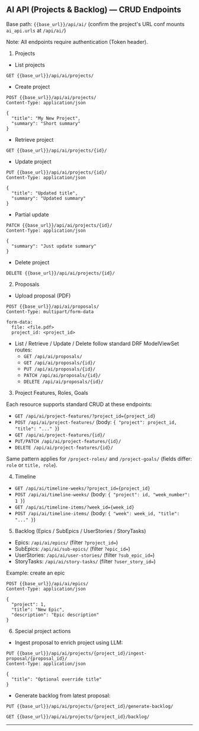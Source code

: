 ## AI API (Projects & Backlog) — CRUD Endpoints

Base path: `{{base_url}}/api/ai/` (confirm the project's URL conf mounts `ai_api.urls` at `/api/ai/`)

Note: All endpoints require authentication (Token header).

1. Projects

- List projects

```http
GET {{base_url}}/api/ai/projects/
```

- Create project

```http
POST {{base_url}}/api/ai/projects/
Content-Type: application/json

{
  "title": "My New Project",
  "summary": "Short summary"
}
```

- Retrieve project

```http
GET {{base_url}}/api/ai/projects/{id}/
```

- Update project

```http
PUT {{base_url}}/api/ai/projects/{id}/
Content-Type: application/json

{
  "title": "Updated title",
  "summary": "Updated summary"
}
```

- Partial update

```http
PATCH {{base_url}}/api/ai/projects/{id}/
Content-Type: application/json

{
  "summary": "Just update summary"
}
```

- Delete project

```http
DELETE {{base_url}}/api/ai/projects/{id}/
```

2. Proposals

- Upload proposal (PDF)

```http
POST {{base_url}}/api/ai/proposals/
Content-Type: multipart/form-data

form-data:
  file: <file.pdf>
  project_id: <project_id>
```

- List / Retrieve / Update / Delete follow standard DRF ModelViewSet routes:
  - `GET /api/ai/proposals/`
  - `GET /api/ai/proposals/{id}/`
  - `PUT /api/ai/proposals/{id}/`
  - `PATCH /api/ai/proposals/{id}/`
  - `DELETE /api/ai/proposals/{id}/`

3. Project Features, Roles, Goals

Each resource supports standard CRUD at these endpoints:

- `GET /api/ai/project-features/?project_id={project_id}`
- `POST /api/ai/project-features/` (body: `{ "project": project_id, "title": "..." }`)
- `GET /api/ai/project-features/{id}/`
- `PUT/PATCH /api/ai/project-features/{id}/`
- `DELETE /api/ai/project-features/{id}/`

Same pattern applies for `/project-roles/` and `/project-goals/` (fields differ: `role` or `title, role`).

4. Timeline

- `GET /api/ai/timeline-weeks/?project_id={project_id}`
- `POST /api/ai/timeline-weeks/` (body: `{ "project": id, "week_number": 1 }`)
- `GET /api/ai/timeline-items/?week_id={week_id}`
- `POST /api/ai/timeline-items/` (body: `{ "week": week_id, "title": "..." }`)

5. Backlog (Epics / SubEpics / UserStories / StoryTasks)

- Epics: `/api/ai/epics/` (filter `?project_id=`)
- SubEpics: `/api/ai/sub-epics/` (filter `?epic_id=`)
- UserStories: `/api/ai/user-stories/` (filter `?sub_epic_id=`)
- StoryTasks: `/api/ai/story-tasks/` (filter `?user_story_id=`)

Example: create an epic

```http
POST {{base_url}}/api/ai/epics/
Content-Type: application/json

{
  "project": 1,
  "title": "New Epic",
  "description": "Epic description"
}
```

6. Special project actions

- Ingest proposal to enrich project using LLM:

```http
PUT {{base_url}}/api/ai/projects/{project_id}/ingest-proposal/{proposal_id}/
Content-Type: application/json

{
  "title": "Optional override title"
}
```

- Generate backlog from latest proposal:

```http
PUT {{base_url}}/api/ai/projects/{project_id}/generate-backlog/
```

```http
GET {{base_url}}/api/ai/projects/{project_id}/backlog/
```

---
